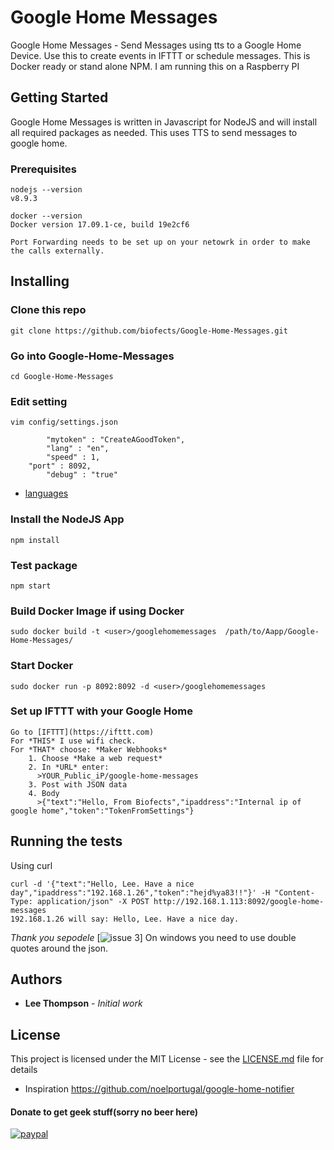 # Google Home Messages

Google Home Messages - Send Messages using tts to a Google Home Device. Use this to create events in IFTTT or schedule messages. This is Docker ready or stand alone NPM. I am running this on a Raspberry PI

## Getting Started

Google Home Messages is written in Javascript for NodeJS and will install all required packages as needed. This uses TTS to send messages to google home.

### Prerequisites
```
nodejs --version
v8.9.3

docker --version
Docker version 17.09.1-ce, build 19e2cf6

Port Forwarding needs to be set up on your netowrk in order to make the calls externally.

```
## Installing

### Clone this repo

```
git clone https://github.com/biofects/Google-Home-Messages.git

```
### Go into Google-Home-Messages 

```
cd Google-Home-Messages

```
### Edit setting

```
vim config/settings.json

```
```
        "mytoken" : "CreateAGoodToken", 
        "lang" : "en",
        "speed" : 1,
	"port" : 8092,
        "debug" : "true"
```
* [languages](https://cloud.google.com/speech/docs/languages)


### Install the NodeJS App

```
npm install

```

### Test package

```
npm start

```

### Build Docker Image if using Docker

```
sudo docker build -t <user>/googlehomemessages  /path/to/Aapp/Google-Home-Messages/

```

### Start Docker
```
sudo docker run -p 8092:8092 -d <user>/googlehomemessages

```

### Set up IFTTT with your Google Home
```
Go to [IFTTT](https://ifttt.com)
For *THIS* I use wifi check.
For *THAT* choose: *Maker Webhooks*
    1. Choose *Make a web request*
    2. In *URL* enter:
      >YOUR_Public_iP/google-home-messages
    3. Post with JSON data
    4. Body 
      >{"text":"Hello, From Biofects","ipaddress":"Internal ip of google home","token":"TokenFromSettings"}
```
## Running the tests

Using curl
```
curl -d '{"text":"Hello, Lee. Have a nice day","ipaddress":"192.168.1.26","token":"hejd%ya83!!"}' -H "Content-Type: application/json" -X POST http://192.168.1.113:8092/google-home-messages
192.168.1.26 will say: Hello, Lee. Have a nice day.
```

*Thank you sepodele* [![issue 3](https://github.com/biofects/Google-Home-Messages/issues/3)]
On windows you need to use double quotes around the json.



## Authors

* **Lee Thompson** - *Initial work*

## License

This project is licensed under the MIT License - see the [LICENSE.md](LICENSE.md) file for details

* Inspiration
https://github.com/noelportugal/google-home-notifier

#### Donate to get geek stuff(sorry no beer here)

[![paypal](https://www.paypalobjects.com/en_US/i/btn/btn_donateCC_LG.gif)](https://www.paypal.com/cgi-bin/webscr?cmd=_s-xclick&hosted_button_id=TWRQVYJWC77E6)
